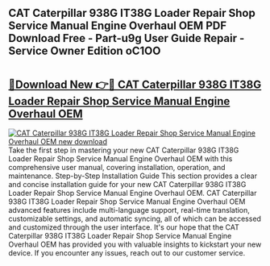 ## CAT Caterpillar 938G IT38G Loader Repair Shop Service Manual Engine Overhaul OEM PDF Download Free - Part-u9g User Guide Repair - Service Owner Edition oC1OO

# <h2><a href="http://bc76280.oget.top/?id=CAT+Caterpillar+938G+IT38G+Loader+Repair+Shop+Service+Manual+Engine+Overhaul+OEM">🔗Download New 👉🔴 CAT Caterpillar 938G IT38G Loader Repair Shop Service Manual Engine Overhaul OEM</a></h2>

[![CAT Caterpillar 938G IT38G Loader Repair Shop Service Manual Engine Overhaul OEM new download](https://i.imgur.com/5g1atiW.png)](http://bc76280.oget.top/?id=CAT+Caterpillar+938G+IT38G+Loader+Repair+Shop+Service+Manual+Engine+Overhaul+OEM)
Take the first step in mastering your new CAT Caterpillar 938G IT38G Loader Repair Shop Service Manual Engine Overhaul OEM with this comprehensive user manual, covering installation, operation, and maintenance. Step-by-Step Installation Guide This section provides a clear and concise installation guide for your new CAT Caterpillar 938G IT38G Loader Repair Shop Service Manual Engine Overhaul OEM. CAT Caterpillar 938G IT38G Loader Repair Shop Service Manual Engine Overhaul OEM advanced features include multi-language support, real-time translation, customizable settings, and automatic syncing, all of which can be accessed and customized through the user interface. It's our hope that the CAT Caterpillar 938G IT38G Loader Repair Shop Service Manual Engine Overhaul OEM has provided you with valuable insights to kickstart your new device. If you encounter any issues, reach out to our customer service.
